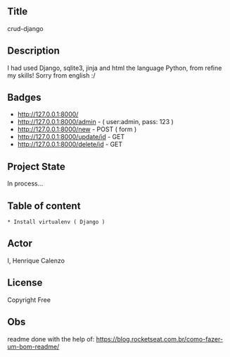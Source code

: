 ## Title
crud-django

## Description
I had used Django, sqlite3, jinja and html the language Python, from refine my skills!
Sorry from english :/

## Badges
- http://127.0.0.1:8000/ 
- http://127.0.0.1:8000/admin     -  ( user:admin, pass: 123 )
- http://127.0.0.1:8000/new       - POST ( form )
- http://127.0.0.1:8000/update/id - GET 
- http://127.0.0.1:8000/delete/id - GET

## Project State
In process...

## Table of content
    * Install virtualenv ( Django )
    
## Actor 
I, Henrique Calenzo

## License 
Copyright Free

## Obs
readme done with the help of: https://blog.rocketseat.com.br/como-fazer-um-bom-readme/
